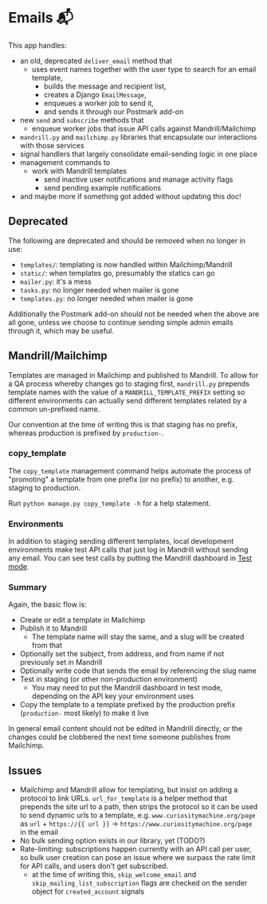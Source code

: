 # Emails 📬

This app handles:

* an old, deprecated `deliver_email` method that 
    * uses event names together with the user type to search for an email template,
		* builds the message and recipient list,
		* creates a Django `EmailMessage`,
		* enqueues a worker job to send it, 
		* and sends it through our Postmark add-on
* new `send` and `subscribe` methods that
    * enqueue worker jobs that issue API calls against Mandrill/Mailchimp
* `mandrill.py` and `mailchimp.py` libraries that encapsulate our interactions with those services
* signal handlers that largely consolidate email-sending logic in one place
* management commands to 
    * work with Mandrill templates
		* send inactive user notifications and manage activity flags
		* send pending example notifications
* and maybe more if something got added without updating this doc!

## Deprecated

The following are deprecated and should be removed when no longer in use:

* `templates/`: templating is now handled within Mailchimp/Mandrill
* `static/`: when templates go, presumably the statics can go
* `mailer.py`: it's a mess 
* `tasks.py`: no longer needed when mailer is gone
* `templates.py`: no longer needed when mailer is gone

Additionally the Postmark add-on should not be needed when the above are all gone, unless
we choose to continue sending simple admin emails through it, which may be useful.

## Mandrill/Mailchimp

Templates are managed in Mailchimp and published to Mandrill. To allow for a
QA process whereby changes go to staging first, `mandrill.py` prepends template
names with the value of a `MANDRILL_TEMPLATE_PREFIX` setting so different
environments can actually send different templates related by a common un-prefixed name.

Our convention at the time of writing this is that staging has no prefix, whereas
production is prefixed by `production-`.

### copy_template

The `copy_template` management command helps automate the process of "promoting"
a template from one prefix (or no prefix) to another, e.g. staging to production.

Run `python manage.py copy_template -h` for a help statement.

### Environments

In addition to staging sending different templates, local development environments make
test API calls that just log in Mandrill without sending any email. You can see test calls
by putting the Mandrill dashboard in [Test mode](https://mandrill.zendesk.com/hc/en-us/articles/205582447-Does-Mandrill-Have-a-Test-Mode-or-Sandbox-).

### Summary

Again, the basic flow is:

* Create or edit a template in Mailchimp
* Publish it to Mandrill
    * The template name will stay the same, and a slug will be created from that
* Optionally set the subject, from address, and from name if not previously set in Mandrill
* Optionally write code that sends the email by referencing the slug name
* Test in staging (or other non-production environment)
    * You may need to put the Mandrill dashboard in test mode, depending on the API key your environment uses
* Copy the template to a template prefixed by the production prefix (`production-` most likely)
to make it live

In general email content should not be edited in Mandrill directly, or the changes could be clobbered
the next time someone publishes from Mailchimp.

## Issues

* Mailchimp and Mandrill allow for templating, but insist on adding a protocol to link URLs. `url_for_template` is a
helper method that prepends the site url to a path, then strips the protocol so it can be used to send dynamic urls
to a template, e.g. `www.curiositymachine.org/page` as `url` + `https://{{ url }}` -> `https://www.curiositymachine.org/page` in the email
* No bulk sending option exists in our library, yet (TODO?)
* Rate-limiting: subscriptions happen currently with an API call per user, so bulk user creation can pose an issue
where we surpass the rate limit for API calls, and users don't get subscribed.
    * at the time of writing this, `skip_welcome_email` and `skip_mailing_list_subscription` flags are checked on 
		the sender object for `created_account` signals